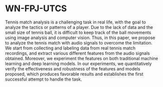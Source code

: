 # WN-FPJ-UTCS
Tennis match analysis is a challenging task in real life, with the goal to analyze the tactics or patterns of a player. Due to the lack of data and the small size of tennis ball, it is difficult to keep track of the ball movements using image analysis and computer vision. Thus, in this paper, we propose to analyze the tennis match with audio signals to overcome the limitation. We start from collecting and labeling data from real tennis match recordings, and extract various different features from the audio signals obtained. Moreover, we experiment the features on both traditional machine learning and deep learning models. In our experiments, we quantitatively verify the effectiveness and robustness of the features and models proposed, which produces favorable results and establishes the first successful attempt to handle the task.